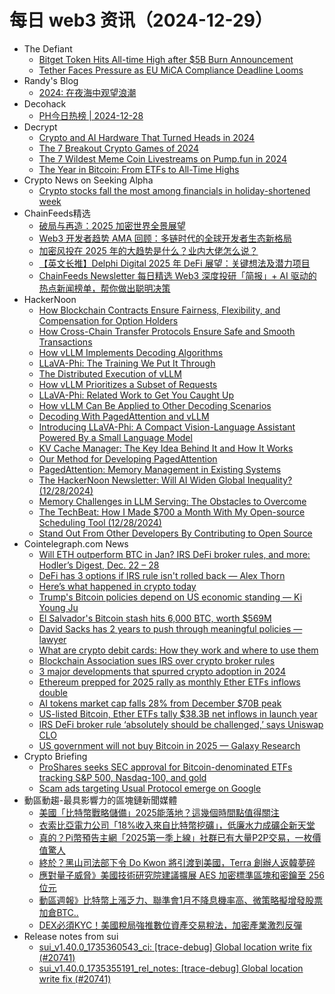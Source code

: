 # 每日 web3 资讯（2024-12-29）

- The Defiant
  - [Bitget Token Hits All-time High after $5B Burn Announcement](https://thedefiant.io/news/cefi/bitget-token-hits-all-time-high-after-usd5b-burn-announcement)
  - [Tether Faces Pressure as EU MiCA Compliance Deadline Looms](https://thedefiant.io/news/defi/tether-faces-pressure-as-eu-mica-compliance-deadline-looms)
- Randy's Blog
  - [2024: 在夜海中观望浪潮](https://lutaonan.com/blog/2024-summary/)
- Decohack
  - [PH今日热榜 | 2024-12-28](https://decohack.com/producthunt-daily-2024-12-28/)
- Decrypt
  - [Crypto and AI Hardware That Turned Heads in 2024](https://decrypt.co/298901/crypto-ai-hardware-turned-heads-2024)
  - [The 7 Breakout Crypto Games of 2024](https://decrypt.co/298869/7-breakout-crypto-games-2024)
  - [The 7 Wildest Meme Coin Livestreams on Pump.fun in 2024](https://decrypt.co/298201/7-wildest-meme-coin-livestreams-pump-fun-2024)
  - [The Year in Bitcoin: From ETFs to All-Time Highs](https://decrypt.co/296693/year-in-bitcoin-from-etfs-to-all-time-highs)
- Crypto News on Seeking Alpha
  - [Crypto stocks fall the most among financials in holiday-shortened week](https://seekingalpha.com/news/4391282-crypto-stocks-fall-among-financials-in-holiday-shortened-week?utm_source=feed_news_crypto&utm_medium=referral&feed_item_type=news)
- ChainFeeds精选
  - [破局与再造：2025 加密世界全景展望](https://www.chainfeeds.xyz/feed/detail/6f8d9c20-e93b-4759-85b6-c2696abd8999)
  - [Web3 开发者趋势 AMA 回顾：多链时代的全球开发者生态新格局](https://www.chainfeeds.xyz/feed/detail/e3526b1c-b5eb-43fa-974c-a66881a653fd)
  - [加密风投在 2025 年的大趋势是什么？业内大佬怎么说？](https://www.chainfeeds.xyz/feed/detail/20d63024-7020-4157-996e-6142067afaa8)
  - [【英文长推】Delphi Digital 2025 年 DeFi 展望：关键想法及潜力项目](https://www.chainfeeds.xyz/feed/detail/aa3f6021-f4a8-4fcf-88d1-e9398c574d8c)
  - [ChainFeeds Newsletter 每日精选 Web3 深度投研「简报」+ AI 驱动的热点新闻榜单，帮你做出聪明决策](https://substack.chainfeeds.xyz/p/base-dao-ai16z-ar-binance-alpha-bsc)
- HackerNoon
  - [How Blockchain Contracts Ensure Fairness, Flexibility, and Compensation for Option Holders](https://hackernoon.com/how-blockchain-contracts-ensure-fairness-flexibility-and-compensation-for-option-holders?source=rss)
  - [How Cross-Chain Transfer Protocols Ensure Safe and Smooth Transactions](https://hackernoon.com/how-cross-chain-transfer-protocols-ensure-safe-and-smooth-transactions?source=rss)
  - [How vLLM Implements Decoding Algorithms](https://hackernoon.com/how-vllm-implements-decoding-algorithms?source=rss)
  - [LLaVA-Phi: The Training We Put It Through](https://hackernoon.com/llava-phi-the-training-we-put-it-through?source=rss)
  - [The Distributed Execution of vLLM](https://hackernoon.com/the-distributed-execution-of-vllm?source=rss)
  - [How vLLM Prioritizes a Subset of Requests](https://hackernoon.com/how-vllm-prioritizes-a-subset-of-requests?source=rss)
  - [LLaVA-Phi: Related Work to Get You Caught Up](https://hackernoon.com/llava-phi-related-work-to-get-you-caught-up?source=rss)
  - [How vLLM Can Be Applied to Other Decoding Scenarios](https://hackernoon.com/how-vllm-can-be-applied-to-other-decoding-scenarios?source=rss)
  - [Decoding With PagedAttention and vLLM](https://hackernoon.com/decoding-with-pagedattention-and-vllm?source=rss)
  - [Introducing LLaVA-Phi: A Compact Vision-Language Assistant Powered By a Small Language Model](https://hackernoon.com/introducing-llava-phi-a-compact-vision-language-assistant-powered-by-a-small-language-model?source=rss)
  - [KV Cache Manager: The Key Idea Behind It and How It Works](https://hackernoon.com/kv-cache-manager-the-key-idea-behind-it-and-how-it-works?source=rss)
  - [Our Method for Developing PagedAttention](https://hackernoon.com/our-method-for-developing-pagedattention?source=rss)
  - [PagedAttention: Memory Management in Existing Systems](https://hackernoon.com/pagedattention-memory-management-in-existing-systems?source=rss)
  - [The HackerNoon Newsletter: Will AI Widen Global Inequality? (12/28/2024)](https://hackernoon.com/12-28-2024-newsletter?source=rss)
  - [Memory Challenges in LLM Serving: The Obstacles to Overcome](https://hackernoon.com/memory-challenges-in-llm-serving-the-obstacles-to-overcome?source=rss)
  - [The TechBeat: How I Made $700 a Month With My Open-source Scheduling Tool (12/28/2024)](https://hackernoon.com/12-28-2024-techbeat?source=rss)
  - [Stand Out From Other Developers By Contributing to Open Source](https://hackernoon.com/stand-out-from-other-developers-by-contributing-to-open-source?source=rss)
- Cointelegraph.com News
  - [Will ETH outperform BTC in Jan? IRS DeFi broker rules, and more: Hodler’s Digest, Dec. 22 – 28](https://cointelegraph.com/magazine/ethereum-outperform-bitcoin-prediction-irs-defi-broker-rules-hodlers-digest/?utm_source=rss_feed&utm_medium=rss&utm_campaign=rss_partner_inbound)
  - [DeFi has 3 options if IRS rule isn&#039;t rolled back — Alex Thorn](https://cointelegraph.com/news/de-fi-3-options-irs-rule-isn-t-rolled-back-alex-thorn?utm_source=rss_feed&utm_medium=rss&utm_campaign=rss_partner_inbound)
  - [Here’s what happened in crypto today](https://cointelegraph.com/news/what-happened-in-crypto-today?utm_source=rss_feed&utm_medium=rss&utm_campaign=rss_partner_inbound)
  - [Trump&#039;s Bitcoin policies depend on US economic standing — Ki Young Ju](https://cointelegraph.com/news/trump-bitcoin-policies-depend-us-standing-ki-young-ju?utm_source=rss_feed&utm_medium=rss&utm_campaign=rss_partner_inbound)
  - [El Salvador&#039;s Bitcoin stash hits 6,000 BTC, worth $569M](https://cointelegraph.com/news/el-salvadors-bitcoin-holdings-cross-6000-btc-milestone?utm_source=rss_feed&utm_medium=rss&utm_campaign=rss_partner_inbound)
  - [David Sacks has 2 years to push through meaningful policies — lawyer](https://cointelegraph.com/news/david-sacks-2-years-push-meaningful-policies-lawyer?utm_source=rss_feed&utm_medium=rss&utm_campaign=rss_partner_inbound)
  - [What are crypto debit cards: How they work and where to use them](https://cointelegraph.com/news/what-are-crypto-debit-cards-how-they-work-and-where-to-use-them?utm_source=rss_feed&utm_medium=rss&utm_campaign=rss_partner_inbound)
  - [Blockchain Association sues IRS over crypto broker rules](https://cointelegraph.com/news/blockchain-association-lawsuit-irs-decentralized-finance-rules?utm_source=rss_feed&utm_medium=rss&utm_campaign=rss_partner_inbound)
  - [3 major developments that spurred crypto adoption in 2024](https://cointelegraph.com/news/3-major-developments-spurred-crypto-adoption-2024?utm_source=rss_feed&utm_medium=rss&utm_campaign=rss_partner_inbound)
  - [Ethereum prepped for 2025 rally as monthly Ether ETFs inflows double](https://cointelegraph.com/news/ether-etfs-december-record-inflows-2024?utm_source=rss_feed&utm_medium=rss&utm_campaign=rss_partner_inbound)
  - [AI tokens market cap falls 28% from December $70B peak](https://cointelegraph.com/news/ai-cryptos-value-drop-altcoin-season-2025?utm_source=rss_feed&utm_medium=rss&utm_campaign=rss_partner_inbound)
  - [US-listed Bitcoin, Ether ETFs tally $38.3B net inflows in launch year](https://cointelegraph.com/news/bitcoin-and-etheretfs-smash-2024-expectations-with-nearly-40-billion-inflows?utm_source=rss_feed&utm_medium=rss&utm_campaign=rss_partner_inbound)
  - [IRS DeFi broker rule ‘absolutely should be challenged,’ says Uniswap CLO](https://cointelegraph.com/news/internal-revenue-service-defi-rule-challenge-uniswap?utm_source=rss_feed&utm_medium=rss&utm_campaign=rss_partner_inbound)
  - [US government will not buy Bitcoin in 2025 
 — Galaxy Research](https://cointelegraph.com/news/galaxy-digital-research-united-states-government-bitcoin-buy-2025-prediction?utm_source=rss_feed&utm_medium=rss&utm_campaign=rss_partner_inbound)
- Crypto Briefing
  - [ProShares seeks SEC approval for Bitcoin-denominated ETFs tracking S&P 500, Nasdaq-100, and gold](https://cryptobriefing.com/bitcoin-denominated-etfs-proshares/)
  - [Scam ads targeting Usual Protocol emerge on Google](https://cryptobriefing.com/usual-protocol-scams-google-ads/)
- 動區動趨-最具影響力的區塊鏈新聞媒體
  - [美國「比特幣戰略儲備」2025能落地？這幾個時間點值得關注](https://www.blocktempo.com/us-bitcoin-strategic-reservemay-be-launched-as-soon-as-2025/)
  - [衣索比亞電力公司「18%收入來自比特幣挖礦」，低廉水力成礦企新天堂](https://www.blocktempo.com/ethiopian-electric-power-company-18-percent-of-revenue-comes-from-bitcoin-mining/)
  - [真的？Pi幣預告主網「2025第一季上線」社群已有大量P2P交易，一枚價值驚人](https://www.blocktempo.com/pi-network-open-mainnet-will-be-live-2025-q1/)
  - [終於？黑山司法部下令 Do Kwon 將引渡到美國，Terra 創辦人返韓夢碎](https://www.blocktempo.com/montenegro-justice-ministry-orders-terra-co-founder-do-kwon-extradition-to-the-us/)
  - [應對量子威脅》美國技術研究院建議擴展 AES 加密標準區塊和密鑰至 256 位元](https://www.blocktempo.com/nist-proposes-standardizing-aes-to-256-bits/)
  - [動區週報》比特幣上漲乏力、聯準會1月不降息機率高、微策略擬增發股票加倉BTC..](https://www.blocktempo.com/quick-look-at-this-week-market-dynamics-and-analysis-1228/)
  - [DEX必須KYC！美國稅局強推數位資產交易稅法，加密產業激烈反彈](https://www.blocktempo.com/us-irs-finalizes-tax-rule-requiring-defi-brokers-collect-user-trading-information/)
- Release notes from sui
  - [sui_v1.40.0_1735360543_ci: [trace-debug] Global location write fix (#20741)](https://github.com/MystenLabs/sui/releases/tag/sui_v1.40.0_1735360543_ci)
  - [sui_v1.40.0_1735355191_rel_notes: [trace-debug] Global location write fix (#20741)](https://github.com/MystenLabs/sui/releases/tag/sui_v1.40.0_1735355191_rel_notes)
